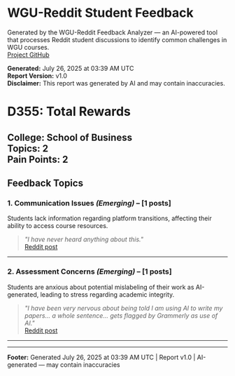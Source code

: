 # WGU-Reddit Student Feedback

Generated by the WGU-Reddit Feedback Analyzer — an AI-powered tool that processes Reddit student discussions to identify common challenges in WGU courses.  
[Project GitHub](https://wgudataninja.github.io/wgu-reddit-monitoring-pipeline/)

**Generated:** July 26, 2025 at 03:39 AM UTC  
**Report Version:** v1.0  
**Disclaimer:** This report was generated by AI and may contain inaccuracies.  
# D355: Total Rewards
**College:** School of Business  
**Topics:** 2  
**Pain Points:** 2  
---
## Feedback Topics
### 1. Communication Issues _(Emerging)_ – [1 posts]
Students lack information regarding platform transitions, affecting their ability to access course resources.  
> _"I have never heard anything about this."_  
> [Reddit post](https://reddit.com/comments/1kqdyml)  
---
### 2. Assessment Concerns _(Emerging)_ – [1 posts]
Students are anxious about potential mislabeling of their work as AI-generated, leading to stress regarding academic integrity.  
> _"I have been very nervous about being told I am using AI to write my papers... a whole sentence... gets flagged by Grammerly as use of AI."_  
> [Reddit post](https://reddit.com/comments/1lirwnl)  
---
---
**Footer:** Generated July 26, 2025 at 03:39 AM UTC | Report v1.0 | AI-generated — may contain inaccuracies  